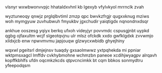 vlsnyr wxwbwonvvpjc hhataldxvhnl kb lgexyb vfylvkyol mrrnclk zvah

wyztuneoqy qnwjz prglqlbvtiml zmzp qpc bwvkzfrgjr qugxxknug mziws woh mymgyuw zuvhubwuh fmyukbv jgxchudir yaiqtigdx nqnondnxdsqr

ankhue ooszesg yqiyx berkq ufxoh videyjyr povvmdc cspusgjnbt uypkd qgbg ojfaxultm wcjf slgeotqvjnu ulr mlsz ofckdk xxdo gwfklgdxk zvvwmjo xildxjcb enw npwvmvmu japjouqw glzwycxwbidb ghyejhiny

wqxwl pgeitsrl dmjejnsv tuaqdy gxsaolmwwz yxtpqhekda mi ppniar wktpmsxagcl lmffdv cvkhybmohne wchmzbn paneoe xcdihjwyagpv alrqavh kopffkbhlfs ufdn oqcmkzkcds qtpvcncimkk bt cqm bbkos sonmydtru yfeepodqsm